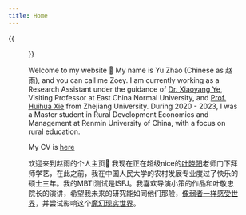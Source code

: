 ```yaml
---
title: Home
---
```


{{<figure src="media/zyweb.jpg" title="Taken at the Victoria Peak Tower in 2022, a significant year for me." width="450">}}

Welcome to my website 🌸 My name is Yu Zhao (Chinese as 赵雨), and you can call me Zoey. I am currently working as a Research Assistant under the guidance of <a href="https://xiaoyangye.github.io/">Dr. Xiaoyang Ye</a>, Visiting Professor at East China Normal University, and <a href="https://person.zju.edu.cn/huihuaxie#973816">Prof. Huihua Xie</a> from Zhejiang University. During 2020 - 2023, I was a Master student in Rural Development Economics and Management at Renmin University of China, with a focus on rural education. 

My CV is [here](/file/Yu_cv.pdf)

欢迎来到赵雨的个人主页🌸 我现在正在超级nice的[叶晓阳](https://xiaoyangye.github.io/)老师门下拜师学艺，在此之前，我在中国人民大学的农村发展专业度过了快乐的硕士三年。我的MBTI测试是ISFJ。我喜欢导演小策的作品和叶敬忠院长的演讲，希望我未来的研究能如同他们那般，[像弱者一样感受世界](https://www.huxiu.com/article/306016.html)，并尝试影响这个[魔幻现实世界](https://www.bilibili.com/video/BV1x14y167eb/?spm_id_from=333.337.search-card.all.click&vd_source=42afc66624b10b51dac3afd335fd0bc0)。


